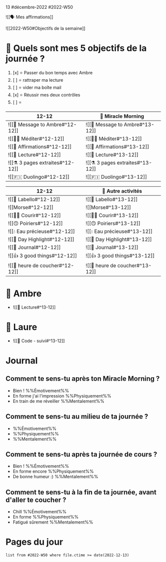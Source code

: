 13 #décembre-2022 #2022-W50

![[🗣️ Mes affirmations]]

![[2022-W50#Objectifs de la semaine]]
# 🎯 Quels sont mes 5 objectifs de la journée ?
1. [x] ⭐ Passer du bon temps avec Ambre
2. [ ] ⭐ rattraper ma lecture
3. [ ] ⭐ vider ma boîte mail
4. [x] ⭐ Réussir mes deux contrôles
5. [ ] ⭐ 

| 12-12                            | 🌅 Miracle Morning                        |
| ------------------------------------ | ----------------------------------------- |
| ![[💌 Message to Ambre#^12-12]]  | ![[💌 Message to Ambre#^13-12]]  |
| ![[🧘‍♂️ Méditer#^12-12]]        | ![[🧘‍♂️ Méditer#^13-12]]        |
| ![[💬 Affirmations#^12-12]]      | ![[💬 Affirmations#^13-12]]      |
| ![[📗 Lecture#^12-12]]           | ![[📗 Lecture#^13-12]]           |
| ![[⚗️ 3 pages extraites#^12-12]] | ![[⚗️ 3 pages extraites#^13-12]] |
| ![[🇫🇮 Duolingo#^12-12]]          | ![[🇫🇮 Duolingo#^13-12]]          |

| 12-12                           | 🔁 Autre activités              |
| ------------------------------- | ------------------------------- |
| ![[💄 Labello#^12-12]]          | ![[💄 Labello#^13-12]]          |
| ![[Morse#^12-12]]               | ![[Morse#^13-12]]               |
| ![[🏃‍♂️ Courir#^12-12]]        | ![[🏃‍♂️ Courir#^13-12]]        |
| ![[🙃 Poiriers#^12-12]]         | ![[🙃 Poiriers#^13-12]]         |
| ![[💧 Eau précieuse#^12-12]]    | ![[💧 Eau précieuse#^13-12]]    |
| ![[🔆 Day Highlight#^12-12]]    | ![[🔆 Day Highlight#^13-12]]    |
| ![[📅 Journal#^12-12]]          | ![[📅 Journal#^13-12]]          |
| ![[👍 3 good things#^12-12]]    | ![[👍 3 good things#^13-12]]    |
| ![[🛌 heure de coucher#^12-12]] | ![[🛌 heure de coucher#^13-12]] |
# 💞 Ambre
- ![[📖 Lecture#^13-12]]
# 🚨 Laure
- ![[🚨 Code - suivi#^13-12]]

# Journal
## Comment te sens-tu après ton Miracle Morning ?
- Bien ! %%Émotivement%%
- En forme j'ai l'impression %%Physiquement%%
- En train de me réveiller %%Mentalement%%
## Comment te sens-tu au milieu de ta journée ?
- %%Émotivement%%
- %%Physiquement%%
- %%Mentalement%%
## Comment te sens-tu après ta journée de cours ?
- Bien ! %%Émotivement%%
- En forme encore %%Physiquement%%
- De bonne humeur :) %%Mentalement%%
## Comment te sens-tu à la fin de ta journée, avant d'aller te coucher ?
- Chill %%Émotivement%%
- En forme %%Physiquement%%
- Fatigué sûrement %%Mentalement%%

# Pages du jour
```dataview
list from #2022-W50 where file.ctime >= date(2022-12-13)
```